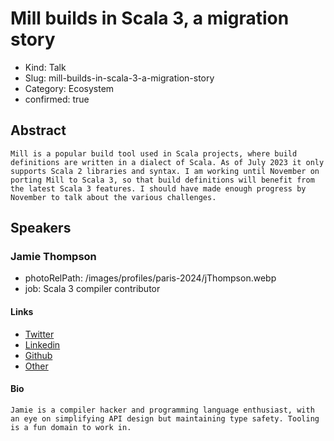 # Mill builds in Scala 3, a migration story

- Kind: Talk
- Slug: mill-builds-in-scala-3-a-migration-story
- Category: Ecosystem
- confirmed: true

## Abstract

```
Mill is a popular build tool used in Scala projects, where build definitions are written in a dialect of Scala. As of July 2023 it only supports Scala 2 libraries and syntax. I am working until November on porting Mill to Scala 3, so that build definitions will benefit from the latest Scala 3 features. I should have made enough progress by November to talk about the various challenges.
```

## Speakers

### Jamie Thompson

- photoRelPath: /images/profiles/paris-2024/jThompson.webp
- job: Scala 3 compiler contributor

#### Links

- [Twitter](https://twitter.com/bishabosha)
- [Linkedin](https://www.linkedin.com/in/james-richard-thompson)
- [Github](https://github.com/bishabosha)
- [Other](https://bishabosha.github.io/about)

#### Bio

```
Jamie is a compiler hacker and programming language enthusiast, with an eye on simplifying API design but maintaining type safety. Tooling is a fun domain to work in.
```
